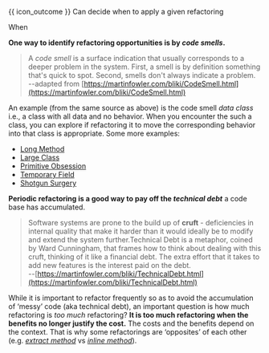 <span id="prereqs"></span>

<span id="outcomes">{{ icon_outcome }} Can decide when to apply a given refactoring</span>

<span id="title">When</span>

<div id="body">

**One way to identify refactoring opportunities is by _code smells_.**

> A _code smell_ is a surface indication that usually corresponds to a deeper problem in the system.
> First, a smell is by definition something that's quick to spot. Second, smells don't always indicate a problem.<br>
> --adapted from [https://martinfowler.com/bliki/CodeSmell.html](https://martinfowler.com/bliki/CodeSmell.html)

An example (from the same source as above) is the code smell _data class_ i.e., a class with all data and no behavior. When you encounter the such a class, you can explore if refactoring it to move the corresponding behavior into that class is appropriate. Some more examples:
* [Long Method](https://refactoring.guru/smells/long-method)
* [Large Class](https://refactoring.guru/smells/large-class)
* [Primitive Obsession](https://refactoring.guru/smells/primitive-obsession)
* [Temporary Field](https://refactoring.guru/smells/temporary-field)
* [Shotgun Surgery](https://refactoring.guru/smells/shotgun-surgery)

**Periodic refactoring is a good way to pay off the _technical debt_** a code base has accumulated.

> Software systems are prone to the build up of **cruft** - deficiencies in internal quality that make it harder than it would ideally be to modify and extend the system further.Technical Debt is a metaphor, coined by Ward Cunningham, that frames how to think about dealing with this cruft, thinking of it like a financial debt. The extra effort that it takes to add new features is the interest paid on the debt.<br>
> --[https://martinfowler.com/bliki/TechnicalDebt.html](https://martinfowler.com/bliki/TechnicalDebt.html)

While it is important to refactor frequently so as to avoid the accumulation of ‘messy’ code (aka technical debt), an important question is how much refactoring is _too much_ refactoring? **It is too much refactoring when the benefits no longer justify the cost.** The costs and the benefits depend on the context. That is why some refactorings are ‘opposites’ of each other (e.g. [_extract method_](https://refactoring.com/catalog/extractMethod.html) vs [_inline method_](https://refactoring.com/catalog/inlineMethod.html)).

</div>

<div id="extras">

<include src="resources.md" />
<include src="exercises.md" />

</div>
